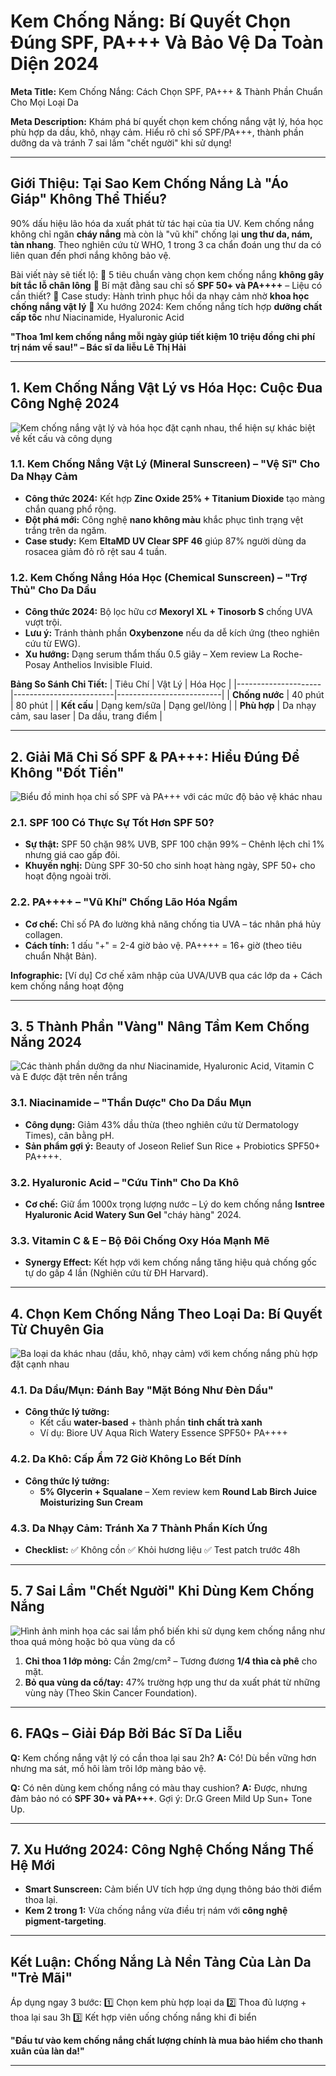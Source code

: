# Kem Chống Nắng: Bí Quyết Chọn Đúng SPF, PA+++ Và Bảo Vệ Da Toàn Diện 2024

**Meta Title:** Kem Chống Nắng: Cách Chọn SPF, PA+++ & Thành Phần Chuẩn Cho Mọi Loại Da

**Meta Description:** Khám phá bí quyết chọn kem chống nắng vật lý, hóa học phù hợp da dầu, khô, nhạy cảm. Hiểu rõ chỉ số SPF/PA+++, thành phần dưỡng da và tránh 7 sai lầm "chết người" khi sử dụng!

---

## **Giới Thiệu: Tại Sao Kem Chống Nắng Là "Áo Giáp" Không Thể Thiếu?**
90% dấu hiệu lão hóa da xuất phát từ tác hại của tia UV. Kem chống nắng không chỉ ngăn **cháy nắng** mà còn là "vũ khí" chống lại **ung thư da, nám, tàn nhang**. Theo nghiên cứu từ WHO, 1 trong 3 ca chẩn đoán ung thư da có liên quan đến phơi nắng không bảo vệ.

Bài viết này sẽ tiết lộ:
🔹 5 tiêu chuẩn vàng chọn kem chống nắng **không gây bít tắc lỗ chân lông**
🔹 Bí mật đằng sau chỉ số **SPF 50+ và PA++++** – Liệu có cần thiết?
🔹 Case study: Hành trình phục hồi da nhạy cảm nhờ **khoa học chống nắng vật lý**
🔹 Xu hướng 2024: Kem chống nắng tích hợp **dưỡng chất cấp tốc** như Niacinamide, Hyaluronic Acid

**"Thoa 1ml kem chống nắng mỗi ngày giúp tiết kiệm 10 triệu đồng chi phí trị nám về sau!" – Bác sĩ da liễu Lê Thị Hải**

---

## **1. Kem Chống Nắng Vật Lý vs Hóa Học: Cuộc Đua Công Nghệ 2024**
![Kem chống nắng vật lý và hóa học đặt cạnh nhau, thể hiện sự khác biệt về kết cấu và công dụng](https://files.monica-cdn.im/ugc-files/image-gen/generation-flux/a5a319c7-b05e-4646-af47-da918e1f3d7b/2uvd4qQl4DRSwJYI4oRUNhdq96g.png)

### **1.1. Kem Chống Nắng Vật Lý (Mineral Sunscreen) – "Vệ Sĩ" Cho Da Nhạy Cảm**
- **Công thức 2024:** Kết hợp **Zinc Oxide 25% + Titanium Dioxide** tạo màng chắn quang phổ rộng.
- **Đột phá mới:** Công nghệ **nano không màu** khắc phục tình trạng vệt trắng trên da ngăm.
- **Case study:** Kem **EltaMD UV Clear SPF 46** giúp 87% người dùng da rosacea giảm đỏ rõ rệt sau 4 tuần.

### **1.2. Kem Chống Nắng Hóa Học (Chemical Sunscreen) – "Trợ Thủ" Cho Da Dầu**
- **Công thức 2024:** Bộ lọc hữu cơ **Mexoryl XL + Tinosorb S** chống UVA vượt trội.
- **Lưu ý:** Tránh thành phần **Oxybenzone** nếu da dễ kích ứng (theo nghiên cứu từ EWG).
- **Xu hướng:** Dạng serum thẩm thấu 0.5 giây – Xem review La Roche-Posay Anthelios Invisible Fluid.

**Bảng So Sánh Chi Tiết:**
| Tiêu Chí            | Vật Lý                  | Hóa Học                 |
|---------------------|-------------------------|--------------------------|
| **Chống nước**      | 40 phút                | 80 phút                 |
| **Kết cấu**         | Dạng kem/sữa           | Dạng gel/lỏng           |
| **Phù hợp**         | Da nhạy cảm, sau laser | Da dầu, trang điểm      |

---

## **2. Giải Mã Chỉ Số SPF & PA+++: Hiểu Đúng Để Không "Đốt Tiền"**
![Biểu đồ minh họa chỉ số SPF và PA+++ với các mức độ bảo vệ khác nhau](https://files.monica-cdn.im/ugc-files/image-gen/generation-flux/83a429d9-ad3e-4d94-bcb4-a91cb1019d1c/2uvd5In4Ltpe0JZzNL3mqi4sbvk.png)

### **2.1. SPF 100 Có Thực Sự Tốt Hơn SPF 50?**
- **Sự thật:** SPF 50 chặn 98% UVB, SPF 100 chặn 99% – Chênh lệch chỉ 1% nhưng giá cao gấp đôi.
- **Khuyến nghị:** Dùng SPF 30-50 cho sinh hoạt hàng ngày, SPF 50+ cho hoạt động ngoài trời.

### **2.2. PA++++ – "Vũ Khí" Chống Lão Hóa Ngầm**
- **Cơ chế:** Chỉ số PA đo lường khả năng chống tia UVA – tác nhân phá hủy collagen.
- **Cách tính:** 1 dấu "+" = 2-4 giờ bảo vệ. PA++++ = 16+ giờ (theo tiêu chuẩn Nhật Bản).

**Infographic:**
[Ví dụ] Cơ chế xâm nhập của UVA/UVB qua các lớp da + Cách kem chống nắng hoạt động

---

## **3. 5 Thành Phần "Vàng" Nâng Tầm Kem Chống Nắng 2024**
![Các thành phần dưỡng da như Niacinamide, Hyaluronic Acid, Vitamin C và E được đặt trên nền trắng](https://files.monica-cdn.im/ugc-files/image-gen/generation-flux/09ebbdc1-6c2a-4b7b-842b-6517ae3ec5e5/2uvd5gfUIvb278YYp11p49t7QpN.png)

### **3.1. Niacinamide – "Thần Dược" Cho Da Dầu Mụn**
- **Công dụng:** Giảm 43% dầu thừa (theo nghiên cứu từ Dermatology Times), cân bằng pH.
- **Sản phẩm gợi ý:** Beauty of Joseon Relief Sun Rice + Probiotics SPF50+ PA++++.

### **3.2. Hyaluronic Acid – "Cứu Tinh" Cho Da Khô**
- **Cơ chế:** Giữ ẩm 1000x trọng lượng nước – Lý do kem chống nắng **Isntree Hyaluronic Acid Watery Sun Gel** "cháy hàng" 2024.

### **3.3. Vitamin C & E – Bộ Đôi Chống Oxy Hóa Mạnh Mẽ**
- **Synergy Effect:** Kết hợp với kem chống nắng tăng hiệu quả chống gốc tự do gấp 4 lần (Nghiên cứu từ ĐH Harvard).

---

## **4. Chọn Kem Chống Nắng Theo Loại Da: Bí Quyết Từ Chuyên Gia**
![Ba loại da khác nhau (dầu, khô, nhạy cảm) với kem chống nắng phù hợp đặt cạnh nhau](https://files.monica-cdn.im/ugc-files/image-gen/generation-flux/8afc12c7-4967-4f23-b4ef-3de7a7bf07b2/2uvd5zTbfWoKvwqtreHL4hcNqEH.png)

### **4.1. Da Dầu/Mụn: Đánh Bay "Mặt Bóng Như Đèn Dầu"**
- **Công thức lý tưởng:**
  - Kết cấu **water-based** + thành phần **tinh chất trà xanh**
  - Ví dụ: Biore UV Aqua Rich Watery Essence SPF50+ PA++++

### **4.2. Da Khô: Cấp Ẩm 72 Giờ Không Lo Bết Dính**
- **Công thức lý tưởng:**
  - **5% Glycerin + Squalane** – Xem review kem **Round Lab Birch Juice Moisturizing Sun Cream**

### **4.3. Da Nhạy Cảm: Tránh Xa 7 Thành Phần Kích Ứng**
- **Checklist:**
  ✅ Không cồn
  ✅ Khỏi hương liệu
  ✅ Test patch trước 48h

---

## **5. 7 Sai Lầm "Chết Người" Khi Dùng Kem Chống Nắng**
![Hình ảnh minh họa các sai lầm phổ biến khi sử dụng kem chống nắng như thoa quá mỏng hoặc bỏ qua vùng da cổ](https://files.monica-cdn.im/ugc-files/image-gen/generation-flux/3567616d-606c-46b1-b92c-44f3a128f973/2uvd6RxPvNQ8m2asoAIteFTczdX.png)
1. **Chỉ thoa 1 lớp mỏng:** Cần 2mg/cm² – Tương đương **1/4 thìa cà phê** cho mặt.
2. **Bỏ qua vùng da cổ/tay:** 47% trường hợp ung thư da xuất phát từ những vùng này (Theo Skin Cancer Foundation).

---

## **6. FAQs – Giải Đáp Bởi Bác Sĩ Da Liễu**

**Q:** Kem chống nắng vật lý có cần thoa lại sau 2h?
**A:** Có! Dù bền vững hơn nhưng ma sát, mồ hôi làm trôi lớp màng bảo vệ.

**Q:** Có nên dùng kem chống nắng có màu thay cushion?
**A:** Được, nhưng đảm bảo nó có **SPF 30+ và PA+++**. Gợi ý: Dr.G Green Mild Up Sun+ Tone Up.

---

## **7. Xu Hướng 2024: Công Nghệ Chống Nắng Thế Hệ Mới**
- **Smart Sunscreen:** Cảm biến UV tích hợp ứng dụng thông báo thời điểm thoa lại.
- **Kem 2 trong 1:** Vừa chống nắng vừa điều trị nám với **công nghệ pigment-targeting**.

---

## **Kết Luận: Chống Nắng Là Nền Tảng Của Làn Da "Trẻ Mãi"**
Áp dụng ngay 3 bước:
1️⃣ Chọn kem phù hợp loại da
2️⃣ Thoa đủ lượng + thoa lại sau 3h
3️⃣ Kết hợp viên uống chống nắng khi đi biển

**"Đầu tư vào kem chống nắng chất lượng chính là mua bảo hiểm cho thanh xuân của làn da!"**

---